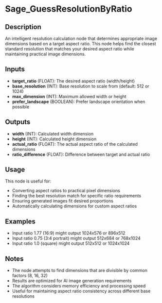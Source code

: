 # Sage_GuessResolutionByRatio

## Description

An intelligent resolution calculation node that determines appropriate image dimensions based on a target aspect ratio. This node helps find the closest standard resolution that matches your desired aspect ratio while maintaining practical image dimensions.

## Inputs

- **target_ratio** (FLOAT): The desired aspect ratio (width/height)
- **base_resolution** (INT): Base resolution to scale from (default: 512 or 1024)
- **max_dimension** (INT): Maximum allowed width or height
- **prefer_landscape** (BOOLEAN): Prefer landscape orientation when possible

## Outputs

- **width** (INT): Calculated width dimension
- **height** (INT): Calculated height dimension
- **actual_ratio** (FLOAT): The actual aspect ratio of the calculated dimensions
- **ratio_difference** (FLOAT): Difference between target and actual ratio

## Usage

This node is useful for:

- Converting aspect ratios to practical pixel dimensions
- Finding the best resolution match for specific ratio requirements
- Ensuring generated images fit desired proportions
- Automatically calculating dimensions for custom aspect ratios

## Examples

- Input ratio 1.77 (16:9) might output 1024x576 or 896x512
- Input ratio 0.75 (3:4 portrait) might output 512x684 or 768x1024
- Input ratio 1.0 (square) might output 512x512 or 1024x1024

## Notes

- The node attempts to find dimensions that are divisible by common factors (8, 16, 32)
- Results are optimized for AI image generation requirements
- The algorithm considers memory efficiency and processing speed
- Useful for maintaining aspect ratio consistency across different base resolutions
